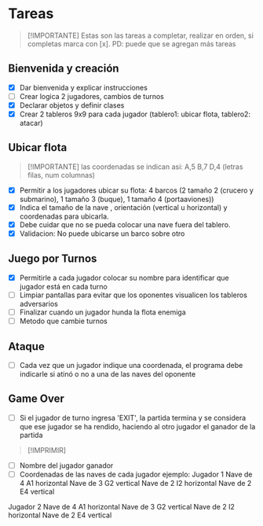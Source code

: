 # Tareas
> [!IMPORTANTE] Estas son las tareas a completar, realizar en orden, si completas marca con [x]. PD: puede que se agregan más tareas

## Bienvenida y creación
- [x] Dar bienvenida y explicar instrucciones
- [ ] Crear logica 2 jugadores, cambios de turnos
- [x] Declarar objetos y definir clases
- [x] Crear 2 tableros 9x9 para cada jugador (tablero1: ubicar flota, tablero2: atacar)

## Ubicar flota
> [!IMPORTANTE] las coordenadas se indican asi: A,5 B,7 D,4 (letras filas, num columnas)
- [x] Permitir a los jugadores ubicar su flota: 4 barcos (2 tamaño 2 (crucero y submarino), 1 tamaño 3 (buque), 1 tamaño 4 (portaaviones))
- [x] Indica el tamaño de la nave , orientación (vertical u horizontal) y coordenadas para ubicarla. 
- [x] Debe cuidar que no se pueda colocar una nave fuera del tablero. 
- [x] Validacion: No puede ubicarse un barco sobre otro

## Juego por Turnos
- [x] Permitirle a cada jugador colocar su nombre para identificar que jugador está en cada turno
- [ ] Limpiar pantallas para evitar que los oponentes visualicen los tableros adversarios
- [ ] Finalizar cuando un jugador hunda la flota enemiga
- [ ] Metodo que cambie turnos

## Ataque
- [ ] Cada vez que un jugador indique una coordenada, el programa debe indicarle si atinó o no a una de las naves del oponente

## Game Over
- [ ] Si el jugador de turno ingresa 'EXIT', la partida termina y se considera que ese jugador se ha rendido, haciendo al otro jugador el ganador de la partida

> [!IMPRIMIR]
- [ ] Nombre del jugador ganador
- [ ] Coordenadas de las naves de cada jugador
ejemplo:
Jugador 1   Nave de 4 A1 horizontal
            Nave de 3 G2 vertical
            Nave de 2 I2 horizontal
            Nave de 2 E4 vertical

Jugador 2   Nave de 4 A1 horizontal
            Nave de 3 G2 vertical
            Nave de 2 I2 horizontal
            Nave de 2 E4 vertical